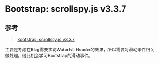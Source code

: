 # Bootstrap: scrollspy.js v3.3.7

## 参考

>[Bootstrap: scrollspy.js v3.3.7](*http://getbootstrap.com/javascript/#scrollspy)

主要是考虑在Blog需要实现Waterfull Header的效果，所以需要对滑动事件相关做处理。借此机会学习Bootstrap的滑动事件。
